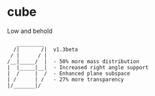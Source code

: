 cube
====
Low and behold

       _________
      /|       /|  v1.3beta
     / |      / |
    /__|_____/  |  - 50% more mass distribution
    |  |_____|__|  - Increased right angle support
    |  /     |  /  - Enhanced plane subspace
    | /      | /   - 27% more transparency
    |/_______|/
